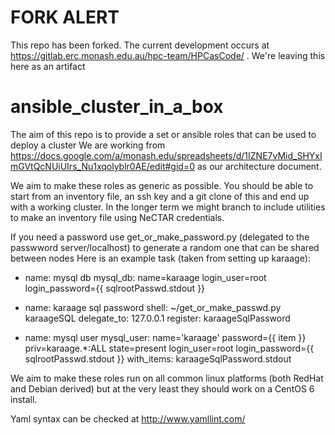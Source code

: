 FORK ALERT
==========

This repo has been forked. The current development occurs at https://gitlab.erc.monash.edu.au/hpc-team/HPCasCode/ . We're leaving this here as an artifact



ansible_cluster_in_a_box
========================

The aim of this repo is to provide a set or ansible roles that can be used to deploy a cluster
We are working from 
https://docs.google.com/a/monash.edu/spreadsheets/d/1IZNE7vMid_SHYxImGVtQcNUiUIrs_Nu1xqolyblr0AE/edit#gid=0
as our architecture document.

We aim to make these roles as generic as possible. You should be able to start from an inventory file, an ssh key and a git clone of this and end up with a working cluster. In the longer term we might branch to include utilities to make an inventory file using NeCTAR credentials.

If you need a password use get_or_make_password.py (delegated to the passwword server/localhost) to generate a random one that can be shared between nodes
Here is an example task (taken from setting up karaage):
- name: mysql db
  mysql_db: name=karaage login_user=root login_password={{ sqlrootPasswd.stdout }}

- name: karaage sql password
  shell: ~/get_or_make_passwd.py karaageSQL
  delegate_to: 127.0.0.1
  register: karaageSqlPassword

- name: mysql user
  mysql_user: name='karaage' password={{ item }} priv=karaage.*:ALL state=present login_user=root login_password={{ sqlrootPasswd.stdout }}
  with_items: karaageSqlPassword.stdout


We aim to make these roles run on all common linux platforms (both RedHat and Debian derived) but at the very least they should work on a CentOS 6 install.

Yaml syntax can be checked at http://www.yamllint.com/

